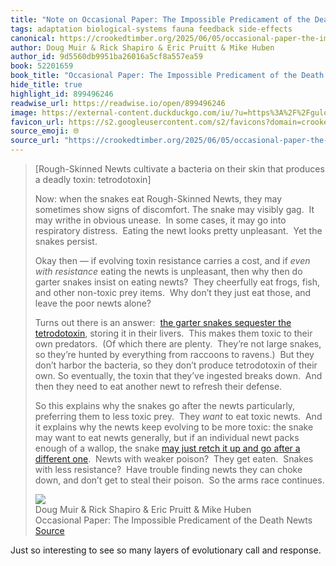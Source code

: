 ```yaml
---
title: "Note on Occasional Paper: The Impossible Predicament of the Death Newts via Doug Muir & Rick Shapiro & Eric Pruitt & Mike Huben"
tags: adaptation biological-systems fauna feedback side-effects
canonical: https://crookedtimber.org/2025/06/05/occasional-paper-the-impossible-predicament-of-the-death-newts/
author: Doug Muir & Rick Shapiro & Eric Pruitt & Mike Huben
author_id: 9d5560db9951ba26016a5cf8a557ea59
book: 52201659
book_title: "Occasional Paper: The Impossible Predicament of the Death Newts"
hide_title: true
highlight_id: 899496246
readwise_url: https://readwise.io/open/899496246
image: https://external-content.duckduckgo.com/iu/?u=https%3A%2F%2Fguloinnature.com%2Fwp-content%2Fuploads%2F2022%2F08%2F8-1-e1664541955412.png&f=1&nofb=1&ipt=7a5788815878ecb746369fb7609cbab7d9ef55e63314cba4ceef46de08284727
favicon_url: https://s2.googleusercontent.com/s2/favicons?domain=crookedtimber.org
source_emoji: 🌐
source_url: "https://crookedtimber.org/2025/06/05/occasional-paper-the-impossible-predicament-of-the-death-newts/#:~:text=,arms%20race%20continues."
---
```


> [Rough-Skinned Newts cultivate a bacteria on their skin that produces a deadly toxin: tetrodotoxin]
> 
> Now: when the snakes eat Rough-Skinned Newts, they may sometimes show signs of discomfort. The snake may visibly gag.  It may writhe in obvious unease.  In some cases, it may go into respiratory distress.  Eating the newt looks pretty unpleasant.  Yet the snakes persist.
> 
> Okay then — if evolving toxin resistance carries a cost, and if *even with resistance* eating the newts is unpleasant, then why then do garter snakes insist on eating newts?  They cheerfully eat frogs, fish, and other non-toxic prey items.  Why don’t they just eat those, and leave the poor newts alone?
> 
> Turns out there is an answer:  [the garter snakes sequester the tetrodotoxin](https://link.springer.com/article/10.1023/B:JOEC.0000045585.77875.09), storing it in their livers.  This makes them toxic to their own predators.  (Of which there are plenty.  They’re not large snakes, so they’re hunted by everything from raccoons to ravens.)  But they don’t harbor the bacteria, so they don’t produce tetrodotoxin of their own. So eventually, the toxin that they’ve ingested breaks down.  And then they need to eat another newt to refresh their defense.
> 
> So this explains why the snakes go after the newts particularly, preferring them to less toxic prey.  They *want* to eat toxic newts.  And it explains why the newts keep evolving to be more toxic: the snake may want to eat newts generally, but if an individual newt packs enough of a wallop, the snake [may just retch it up and go after a different one](https://link.springer.com/article/10.1007/s00049-010-0057-z).  Newts with weaker poison?  They get eaten.  Snakes with less resistance?  Have trouble finding newts they can choke down, and don’t get to steal their poison.  So the arms race continues.
> <div class="quoteback-footer"><div class="quoteback-avatar"><img class="mini-favicon" src="https://s2.googleusercontent.com/s2/favicons?domain=crookedtimber.org"></div><div class="quoteback-metadata"><div class="metadata-inner"><span style="display:none">FROM:</span><div aria-label="Doug Muir & Rick Shapiro & Eric Pruitt & Mike Huben" class="quoteback-author"> Doug Muir & Rick Shapiro & Eric Pruitt & Mike Huben</div><div aria-label="Occasional Paper: The Impossible Predicament of the Death Newts" class="quoteback-title"> Occasional Paper: The Impossible Predicament of the Death Newts</div></div></div><div class="quoteback-backlink"><a target="_blank" aria-label="go to the full text of this quotation" rel="noopener" href="https://crookedtimber.org/2025/06/05/occasional-paper-the-impossible-predicament-of-the-death-newts/#:~:text=,arms%20race%20continues." class="quoteback-arrow"> Source</a></div></div>

Just so interesting to see so many layers of evolutionary call and response.